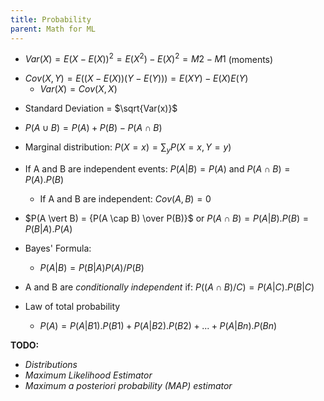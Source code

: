 ```yaml
---
title: Probability
parent: Math for ML
---
```

* $Var(X) = E(X - E(X))^2 = E(X^2) - E(X)^2 = M2 - M1$ (moments)

- $Cov(X,Y) = E ((X −E(X))(Y −E(Y))) = E(XY)−E(X)E(Y)$
	- $Var(X) = Cov(X,X)$

* Standard Deviation = $\sqrt{Var(x)}$

- $P(A \cup B) = P (A) + P(B) - P(A \cap B)$

* Marginal distribution: $P(X = x) = \sum_y P(X = x, Y = y)$

- If A and B are independent events: $P(A \vert B) = P(A)$ and $P(A ∩ B) = P(A) . P(B)$
	- If A and B are independent: $Cov(A,B) = 0$

- $P(A \vert B) = {P(A \cap B) \over P(B)}$ or $P(A ∩ B) = P(A \vert B) . P(B) = P(B \vert A) . P(A)$

- Bayes' Formula:
	- $P(A \vert B) = P(B \vert A)P(A) / P(B)$

- A and B are *conditionally independent* if: $P((A ∩ B)/C) = P(A \vert C) . P(B \vert C)$

- Law of total probability
	- $P(A) = P(A \vert B1).P(B1) + P(A \vert B2).P(B2) + ... + P(A \vert Bn).P(Bn)$

**TODO:**
- *Distributions*
- *Maximum Likelihood Estimator*
- *Maximum a posteriori probability (MAP) estimator*

